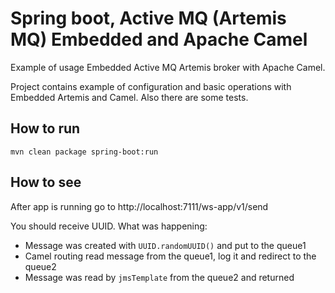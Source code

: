 # Spring boot, Active MQ (Artemis MQ) Embedded and Apache Camel

Example of usage Embedded Active MQ Artemis broker with Apache Camel.

Project contains example of configuration and basic operations with Embedded Artemis and Camel.
Also there are some tests. 

## How to run
```
mvn clean package spring-boot:run
```

## How to see 

After app is running go to http://localhost:7111/ws-app/v1/send

You should receive UUID. What was happening:
* Message was created with `UUID.randomUUID()` and put to the queue1
* Camel routing read message from the queue1, log it and redirect to the queue2
* Message was read by `jmsTemplate` from the queue2 and returned

